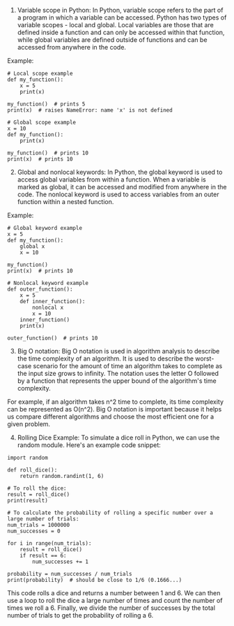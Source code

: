 1. Variable scope in Python:
In Python, variable scope refers to the part of a program in which a variable can be accessed. Python has two types of variable scopes - local and global. Local variables are those that are defined inside a function and can only be accessed within that function, while global variables are defined outside of functions and can be accessed from anywhere in the code.

Example:
```
# Local scope example
def my_function():
    x = 5
    print(x)

my_function()  # prints 5
print(x)  # raises NameError: name 'x' is not defined

# Global scope example
x = 10
def my_function():
    print(x)

my_function()  # prints 10
print(x)  # prints 10
```

2. Global and nonlocal keywords:
In Python, the global keyword is used to access global variables from within a function. When a variable is marked as global, it can be accessed and modified from anywhere in the code. The nonlocal keyword is used to access variables from an outer function within a nested function.

Example:
```
# Global keyword example
x = 5
def my_function():
    global x
    x = 10

my_function()
print(x)  # prints 10

# Nonlocal keyword example
def outer_function():
    x = 5
    def inner_function():
        nonlocal x
        x = 10
    inner_function()
    print(x)

outer_function()  # prints 10
```

3. Big O notation:
Big O notation is used in algorithm analysis to describe the time complexity of an algorithm. It is used to describe the worst-case scenario for the amount of time an algorithm takes to complete as the input size grows to infinity. The notation uses the letter O followed by a function that represents the upper bound of the algorithm's time complexity.

For example, if an algorithm takes n^2 time to complete, its time complexity can be represented as O(n^2). Big O notation is important because it helps us compare different algorithms and choose the most efficient one for a given problem.

4. Rolling Dice Example:
To simulate a dice roll in Python, we can use the random module. Here's an example code snippet:

```
import random

def roll_dice():
    return random.randint(1, 6)

# To roll the dice:
result = roll_dice()
print(result)

# To calculate the probability of rolling a specific number over a large number of trials:
num_trials = 1000000
num_successes = 0

for i in range(num_trials):
    result = roll_dice()
    if result == 6:
        num_successes += 1

probability = num_successes / num_trials
print(probability)  # should be close to 1/6 (0.1666...)
```
This code rolls a dice and returns a number between 1 and 6. We can then use a loop to roll the dice a large number of times and count the number of times we roll a 6. Finally, we divide the number of successes by the total number of trials to get the probability of rolling a 6.